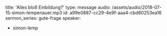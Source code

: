 title: 'Alles bloß Einbildung?'
type: message
audio: /assets/audio/2018-07-15-simon-lempenauer.mp3
id: a99e0887-cc29-4e9f-aaa4-cbd60253ea16
sermon_series: gute-frage
speaker:
  - simon-lemp
